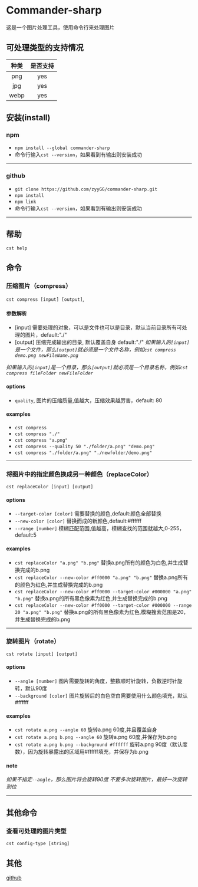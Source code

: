 # Commander-sharp 
这是一个图片处理工具，使用命令行来处理图片
## 可处理类型的支持情况
| 种类  | 是否支持 |
| :---: | :------: |
|  png  |   yes    |
|  jpg  |   yes    |
| webp  |   yes    |

## 安装(install)
### npm
* `npm install --global commander-sharp`
* 命令行输入`cst --version`，如果看到有输出则安装成功

***
### github
* `git clone https://github.com/zyyGG/commander-sharp.git`
* `npm install` 
* `npm link`
* 命令行输入`cst --version`，如果看到有输出则安装成功

***
## 帮助
`cst help`
## 命令
### 压缩图片（compress）
`cst compress [input] [output]`,
#### 参数解析
* [input] 需要处理的对象，可以是文件也可以是目录，默认当前目录所有可处理的图片，default:"./"
* [output] 压缩完成输出的目录, 默认覆盖自身 default:"./"
*如果输入的`[input]`是一个文件，那么`[output]`就必须是一个文件名称，例如`cst compress demo.png newFileName.png`*

*如果输入的`[input]`是一个目录，那么`[output]`就必须是一个目录名称，例如`cst compress fileFolder newFileFolder`*
#### options
* `quality`, 图片的压缩质量,值越大，压缩效果越厉害，default: 80
#### examples
* `cst compress`
* `cst compress "./"` 
* `cst compress "a.png"` 
* `cst compress --quality 50 "./folder/a.png" "demo.png"` 
* `cst compress "./folder/a.png" "./newfolder/demo.png"`

***
### 将图片中的指定颜色换成另一种颜色（replaceColor）
`cst replaceColor [input] [output]`
#### options
* `--target-color [color]` 需要替换的颜色,default:颜色全部替换
* `--new-color [color]` 替换而成的新颜色,default:#ffffff
* `--range [number]` 模糊匹配范围,值越高，模糊查找的范围就越大,0-255，default:5

#### examples
* `cst replaceColor "a.png" "b.png"` 替换a.png所有的颜色为白色,并生成替换完成的b.png
* `cst replaceColor --new-color #ff0000 "a.png" "b.png"` 替换a.png所有的颜色为红色,并生成替换完成的b.png
* `cst replaceColor --new-color #ff0000 --target-color #000000 "a.png" "b.png"` 替换a.png的所有黑色像素为红色,并生成替换完成的b.png
* `cst replaceColor --new-color #ff0000 --target-color #000000 --range 20 "a.png" "b.png"` 替换a.png的所有黑色像素为红色,模糊搜索范围是20，并生成替换完成的b.png
***
### 旋转图片（rotate）
`cst rotate [input] [output]`
#### options
* `--angle [number]` 图片需要旋转的角度，整数顺时针旋转，负数逆时针旋转，默认90度
* `--background [color]` 图片旋转后的白色空白需要使用什么颜色填充，默认#ffffff

#### examples
* `cst rotate a.png --angle 60` 旋转a.png 60度,并且覆盖自身
* `cst rotate a.png b.png --angle 60` 旋转a.png 60度,并保存为b.png
* `cst rotate a.png b.png --background #ffffff` 旋转a.png 90度（默认度数），因为旋转暴露出的区域用#ffffff填充，并保存为b.png

#### note
*如果不指定`--angle`，那么图片将会旋转90度*
*不要多次旋转图片，最好一次旋转到位*

***
## 其他命令
### 查看可处理的图片类型
`cst config-type [string]`

## 其他
[github](https://github.com/zyyGG/commander-sharp)
